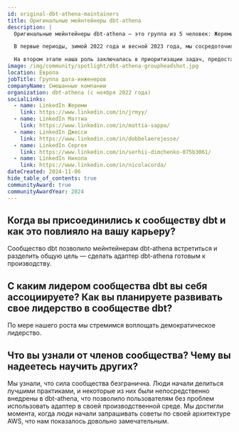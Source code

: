 ```yaml
---
id: original-dbt-athena-maintainers
title: Оригинальные мейнтейнеры dbt-athena
description: |
  Оригинальные мейнтейнеры dbt-athena — это группа из 5 человек: Жереми Гизелен, Маттиа, Джесси Доббелаер, Сергей Димченко и Никола Корда, которые встретились в Slack dbt в канале #db-athena с целью сделать <a target="_blank" rel="noopener noreferrer" href="https://docs.getdbt.com/docs/core/connect-data-platform/athena-setup">dbt-athena</a> адаптером, готовым к производству.

  В первые периоды, зимой 2022 года и весной 2023 года, мы сосредоточились на прямом вкладе в адаптер, добавляя важные функции, такие как поддержка Iceberg и Lake Formation, а также стабилизируя некоторые внутренние процессы.

  На втором этапе наша роль заключалась в приоритизации задач, предоставлении поддержки сообществу и исправлении ошибок. Мы поощряли членов сообщества делать свои первые вклады и помогали им объединять их PR.
image: /img/community/spotlight/dbt-athena-groupheadshot.jpg
location: Европа
jobTitle: Группа дата-инженеров
companyName: Смешанные компании
organization: dbt-athena (с ноября 2022 года)
socialLinks:
  - name: LinkedIn Жереми
    link: https://www.linkedin.com/in/jrmyy/
  - name: LinkedIn Маттиа
    link: https://www.linkedin.com/in/mattia-sappa/
  - name: LinkedIn Джесси
    link: https://www.linkedin.com/in/dobbelaerejesse/
  - name: LinkedIn Сергея
    link: https://www.linkedin.com/in/serhii-dimchenko-075b3061/
  - name: LinkedIn Никола
    link: https://www.linkedin.com/in/nicolacorda/
dateCreated: 2024-11-06 
hide_table_of_contents: true
communityAward: true
communityAwardYear: 2024 
---
```


## Когда вы присоединились к сообществу dbt и как это повлияло на вашу карьеру?

Сообщество dbt позволило мейнтейнерам dbt-athena встретиться и разделить общую цель — сделать адаптер dbt-athena готовым к производству.

## С каким лидером сообщества dbt вы себя ассоциируете? Как вы планируете развивать свое лидерство в сообществе dbt?

По мере нашего роста мы стремимся воплощать демократическое лидерство.

## Что вы узнали от членов сообщества? Чему вы надеетесь научить других?

Мы узнали, что сила сообщества безгранична. Люди начали делиться лучшими практиками, и некоторые из них были непосредственно внедрены в dbt-athena, что позволило пользователям без проблем использовать адаптер в своей производственной среде. Мы достигли момента, когда люди начали запрашивать советы по своей архитектуре AWS, что нам показалось довольно замечательным.